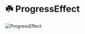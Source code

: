 # ☘️ ProgressEffect
<!--🎆 GIF-->
![ProgressEffect](https://github.com/hoangquangbao/ProgressEffect/assets/66858640/44db9cdf-4c7a-4a56-8bfa-25b0b63ebfd2)

